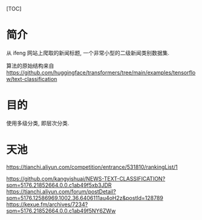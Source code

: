 [TOC]

# 简介

从 ifeng 网站上爬取的新闻标题, 一个非常小型的二级新闻类别数据集.

算法的原始结构来自 https://github.com/huggingface/transformers/tree/main/examples/tensorflow/text-classification

# 目的

使用多级分类, 即层次分类.

# 天池

https://tianchi.aliyun.com/competition/entrance/531810/rankingList/1

https://github.com/kangyishuai/NEWS-TEXT-CLASSIFICATION?spm=5176.21852664.0.0.c1ab49f5xb3JDR
https://tianchi.aliyun.com/forum/postDetail?spm=5176.12586969.1002.36.6406111au4oH2z&postId=128789
https://kexue.fm/archives/7234?spm=5176.21852664.0.0.c1ab49f5NY6ZWw
